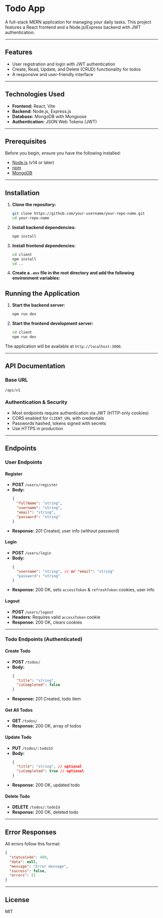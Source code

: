 # Todo App

A full-stack MERN application for managing your daily tasks. This project features a React frontend and a Node.js/Express backend with JWT authentication.

---

## Features

- User registration and login with JWT authentication
- Create, Read, Update, and Delete (CRUD) functionality for todos
- A responsive and user-friendly interface

---

## Technologies Used

- **Frontend:** React, Vite
- **Backend:** Node.js, Express.js
- **Database:** MongoDB with Mongoose
- **Authentication:** JSON Web Tokens (JWT)

---

## Prerequisites

Before you begin, ensure you have the following installed:

- [Node.js](https://nodejs.org/en/) (v14 or later)
- [npm](https://www.npmjs.com/)
- [MongoDB](https://www.mongodb.com/try/download/community)

---

## Installation

1.  **Clone the repository:**

    ```bash
    git clone https://github.com/your-username/your-repo-name.git
    cd your-repo-name
    ```

2.  **Install backend dependencies:**

    ```bash
    npm install
    ```

3.  **Install frontend dependencies:**

    ```bash
    cd client
    npm install
    cd ..
    ```

4.  **Create a `.env` file in the root directory and add the following environment variables:**

   



## Running the Application

1.  **Start the backend server:**

    ```bash
    npm run dev
    ```

2.  **Start the frontend development server:**

    ```bash
    cd client
    npm run dev
    ```

The application will be available at `http://localhost:3000`.

---

## API Documentation

### Base URL
```
/api/v1
```

### Authentication & Security
- Most endpoints require authentication via JWT (HTTP-only cookies)
- CORS enabled for `CLIENT_URL` with credentials
- Passwords hashed, tokens signed with secrets
- Use HTTPS in production

---

## Endpoints

### User Endpoints

#### Register
- **POST** `/users/register`
- **Body:**
  ```json
  {
    "fullName": "string",
    "username": "string",
    "email": "string",
    "password": "string"
  }
  ```
- **Response:** 201 Created, user info (without password)

#### Login
- **POST** `/users/login`
- **Body:**
  ```json
  {
    "username": "string", // or "email": "string"
    "password": "string"
  }
  ```
- **Response:** 200 OK, sets `accessToken` & `refreshToken` cookies, user info

#### Logout
- **POST** `/users/logout`
- **Headers:** Requires valid `accessToken` cookie
- **Response:** 200 OK, clears cookies

---

### Todo Endpoints (Authenticated)

#### Create Todo
- **POST** `/todos/`
- **Body:**
  ```json
  {
    "title": "string",
    "isCompleted": false
  }
  ```
- **Response:** 201 Created, todo item

#### Get All Todos
- **GET** `/todos/`
- **Response:** 200 OK, array of todos

#### Update Todo
- **PUT** `/todos/:todoId`
- **Body:**
  ```json
  {
    "title": "string", // optional
    "isCompleted": true // optional
  }
  ```
- **Response:** 200 OK, updated todo

#### Delete Todo
- **DELETE** `/todos/:todoId`
- **Response:** 200 OK, deleted todo

---

## Error Responses
All errors follow this format:
```json
{
  "statusCode": 400,
  "data": null,
  "message": "Error message",
  "success": false,
  "errors": []
}
```

---

## License
MIT
